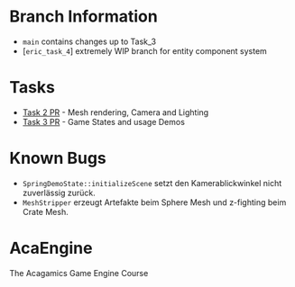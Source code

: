 # Branch Information
* `main` contains changes up to Task_3
* [`eric_task_4`] extremely WIP branch for entity component system

# Tasks
* [Task 2 PR](https://github.com/BlazingTwist/GameEngineProject/pull/1) - Mesh rendering, Camera and Lighting
* [Task 3 PR](https://github.com/BlazingTwist/GameEngineProject/pull/2) - Game States and usage Demos

# Known Bugs
* `SpringDemoState::initializeScene` setzt den Kamerablickwinkel nicht zuverlässig zurück.
* `MeshStripper` erzeugt Artefakte beim Sphere Mesh und z-fighting beim Crate Mesh.

# AcaEngine
The Acagamics Game Engine Course

